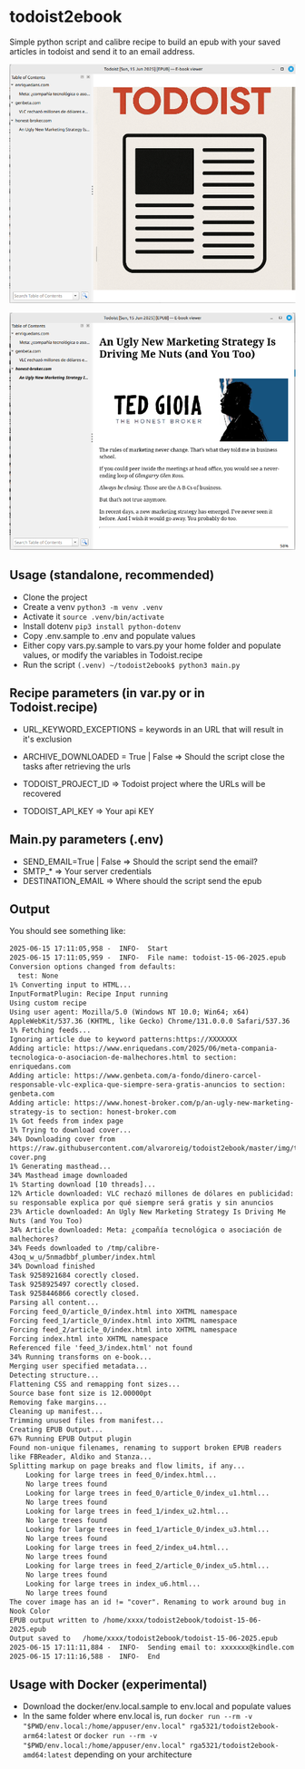 # todoist2ebook

Simple python script and calibre recipe to build an epub with your saved articles in todoist and send it to an email address.


![Index](img/cover.png)

![Index](img/article.png)

## Usage (standalone, recommended)

- Clone the project
- Create a venv ```python3 -m venv .venv```
- Activate it ```source .venv/bin/activate```
- Install dotenv ```pip3 install python-dotenv```
- Copy .env.sample to .env and populate values
- Either copy vars.py.sample to vars.py your home folder and populate values, or modify the variables in Todoist.recipe
- Run the script ```(.venv) ~/todoist2ebook$ python3 main.py```

## Recipe parameters (in var.py or in Todoist.recipe)

- URL_KEYWORD_EXCEPTIONS = keywords in an URL that will result in it's exclusion
- ARCHIVE_DOWNLOADED = True | False => Should the script close the tasks after retrieving the urls

- TODOIST_PROJECT_ID => Todoist project where the URLs will be recovered
- TODOIST_API_KEY => Your api KEY

## Main.py parameters (.env)

- SEND_EMAIL=True | False => Should the script send the email?
- SMTP_* => Your server credentials
- DESTINATION_EMAIL => Where should the script send the epub

## Output

You should see something like:

```
2025-06-15 17:11:05,958 -  INFO-  Start
2025-06-15 17:11:05,959 -  INFO-  File name: todoist-15-06-2025.epub
Conversion options changed from defaults:
  test: None
1% Converting input to HTML...
InputFormatPlugin: Recipe Input running
Using custom recipe
Using user agent: Mozilla/5.0 (Windows NT 10.0; Win64; x64) AppleWebKit/537.36 (KHTML, like Gecko) Chrome/131.0.0.0 Safari/537.36
1% Fetching feeds...
Ignoring article due to keyword patterns:https://XXXXXXX
Adding article: https://www.enriquedans.com/2025/06/meta-compania-tecnologica-o-asociacion-de-malhechores.html to section: enriquedans.com
Adding article: https://www.genbeta.com/a-fondo/dinero-carcel-responsable-vlc-explica-que-siempre-sera-gratis-anuncios to section: genbeta.com
Adding article: https://www.honest-broker.com/p/an-ugly-new-marketing-strategy-is to section: honest-broker.com
1% Got feeds from index page
1% Trying to download cover...
34% Downloading cover from https://raw.githubusercontent.com/alvaroreig/todoist2ebook/master/img/todoist-cover.png
1% Generating masthead...
34% Masthead image downloaded
1% Starting download [10 threads]...
12% Article downloaded: VLC rechazó millones de dólares en publicidad: su responsable explica por qué siempre será gratis y sin anuncios
23% Article downloaded: An Ugly New Marketing Strategy Is Driving Me Nuts (and You Too)
34% Article downloaded: Meta: ¿compañía tecnológica o asociación de malhechores?
34% Feeds downloaded to /tmp/calibre-43oq_w_u/5nmadbbf_plumber/index.html
34% Download finished
Task 9258921684 corectly closed.
Task 9258925497 corectly closed.
Task 9258446866 corectly closed.
Parsing all content...
Forcing feed_0/article_0/index.html into XHTML namespace
Forcing feed_1/article_0/index.html into XHTML namespace
Forcing feed_2/article_0/index.html into XHTML namespace
Forcing index.html into XHTML namespace
Referenced file 'feed_3/index.html' not found
34% Running transforms on e-book...
Merging user specified metadata...
Detecting structure...
Flattening CSS and remapping font sizes...
Source base font size is 12.00000pt
Removing fake margins...
Cleaning up manifest...
Trimming unused files from manifest...
Creating EPUB Output...
67% Running EPUB Output plugin
Found non-unique filenames, renaming to support broken EPUB readers like FBReader, Aldiko and Stanza...
Splitting markup on page breaks and flow limits, if any...
	Looking for large trees in feed_0/index.html...
	No large trees found
	Looking for large trees in feed_0/article_0/index_u1.html...
	No large trees found
	Looking for large trees in feed_1/index_u2.html...
	No large trees found
	Looking for large trees in feed_1/article_0/index_u3.html...
	No large trees found
	Looking for large trees in feed_2/index_u4.html...
	No large trees found
	Looking for large trees in feed_2/article_0/index_u5.html...
	No large trees found
	Looking for large trees in index_u6.html...
	No large trees found
The cover image has an id != "cover". Renaming to work around bug in Nook Color
EPUB output written to /home/xxxx/todoist2ebook/todoist-15-06-2025.epub
Output saved to   /home/xxxx/todoist2ebook/todoist-15-06-2025.epub
2025-06-15 17:11:11,884 -  INFO-  Sending email to: xxxxxxx@kindle.com
2025-06-15 17:11:16,588 -  INFO-  End
```

## Usage with Docker (experimental)

- Download the docker/env.local.sample to env.local and populate values
- In the same folder where env.local is, run ```docker run --rm -v "$PWD/env.local:/home/appuser/env.local" rga5321/todoist2ebook-arm64:latest``` or ```docker run --rm -v "$PWD/env.local:/home/appuser/env.local" rga5321/todoist2ebook-amd64:latest``` depending on your architecture


